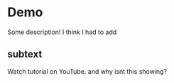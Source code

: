 # Demo

Some description!  I think I had to add

## subtext
Watch tutorial on YouTube.
and why isnt this showing?

